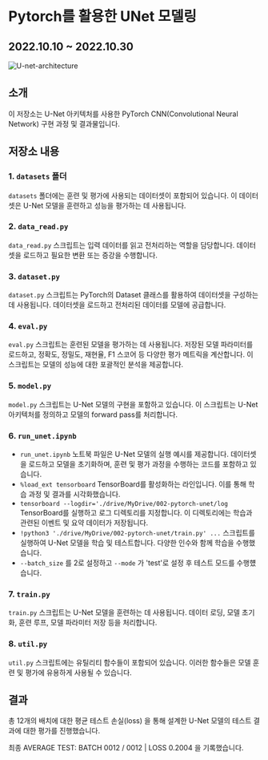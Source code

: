 # Pytorch를 활용한 UNet 모델링
## 2022.10.10 ~ 2022.10.30

![U-net-architecture](https://upload.wikimedia.org/wikipedia/commons/d/dc/U-net-architecture.png)

## 소개

이 저장소는 U-Net 아키텍처를 사용한 PyTorch CNN(Convolutional Neural Network) 구현 과정 및 결과물입니다.

## 저장소 내용

### 1. `datasets` 폴더

`datasets` 폴더에는 훈련 및 평가에 사용되는 데이터셋이 포함되어 있습니다. 이 데이터셋은 U-Net 모델을 훈련하고 성능을 평가하는 데 사용됩니다.

### 2. `data_read.py`

`data_read.py` 스크립트는 입력 데이터를 읽고 전처리하는 역할을 담당합니다. 데이터셋을 로드하고 필요한 변환 또는 증강을 수행합니다. 

### 3. `dataset.py`

`dataset.py` 스크립트는 PyTorch의 Dataset 클래스를 활용하여 데이터셋을 구성하는 데 사용됩니다. 데이터셋을 로드하고 전처리된 데이터를 모델에 공급합니다.

### 4. `eval.py`

`eval.py` 스크립트는 훈련된 모델을 평가하는 데 사용됩니다. 저장된 모델 파라미터를 로드하고, 정확도, 정밀도, 재현율, F1 스코어 등 다양한 평가 메트릭을 계산합니다. 이 스크립트는 모델의 성능에 대한 포괄적인 분석을 제공합니다.

### 5. `model.py`

`model.py` 스크립트는 U-Net 모델의 구현을 포함하고 있습니다. 이 스크립트는 U-Net 아키텍처를 정의하고 모델의 forward pass를 처리합니다.

### 6. `run_unet.ipynb`

* `run_unet.ipynb` 노트북 파일은 U-Net 모델의 실행 예시를 제공합니다. 데이터셋을 로드하고 모델을 초기화하며, 훈련 및 평가 과정을 수행하는 코드를 포함하고 있습니다.  
* `%load_ext tensorboard` TensorBoard를 활성화하는 라인입니다. 이를 통해 학습 과정 및 결과를 시각화했습니다.  
* `tensorboard --logdir='./drive/MyDrive/002-pytorch-unet/log` TensorBoard를 실행하고 로그 디렉토리를 지정합니다. 이 디렉토리에는 학습과 관련된 이벤트 및 요약 데이터가 저장됩니다.  
* `!python3 './drive/MyDrive/002-pytorch-unet/train.py' ...` 스크립트를 실행하여 U-Net 모델을 학습 및 테스트합니다. 다양한 인수와 함께 학습을 수행했습니다.  
* `--batch_size` 를 2로 설정하고 `--mode` 가 'test'로 설정 후 테스트 모드를 수행헀습니다.

### 7. `train.py`

`train.py` 스크립트는 U-Net 모델을 훈련하는 데 사용됩니다. 데이터 로딩, 모델 초기화, 훈련 루프, 모델 파라미터 저장 등을 처리합니다.

### 8. `util.py`

`util.py` 스크립트에는 유틸리티 함수들이 포함되어 있습니다. 이러한 함수들은 모델 훈련 및 평가에 유용하게 사용될 수 있습니다.

## 결과

총 12개의 배치에 대한 평균 테스트 손실(loss) 을 통해 설계한 U-Net 모델의 테스트 결과에 대한 평가를 진행했습니다.  

최종 AVERAGE TEST: BATCH 0012 / 0012 | LOSS 0.2004 을 기록했습니다.

